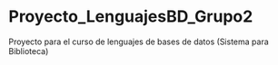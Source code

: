 # Proyecto_LenguajesBD_Grupo2
Proyecto para el curso de lenguajes de bases de datos (Sistema para Biblioteca)

